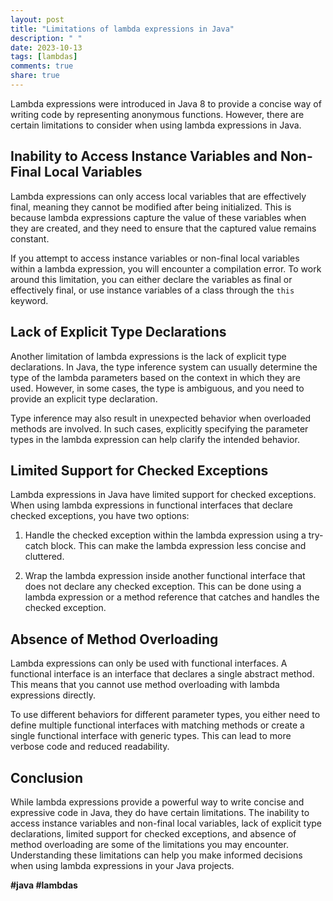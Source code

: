 ```yaml
---
layout: post
title: "Limitations of lambda expressions in Java"
description: " "
date: 2023-10-13
tags: [lambdas]
comments: true
share: true
---
```


Lambda expressions were introduced in Java 8 to provide
a concise way of writing code by representing
anonymous functions. However, there are certain limitations
to consider when using lambda expressions in Java.

## Inability to Access Instance Variables and Non-Final Local Variables

Lambda expressions can only access local variables that are
effectively final, meaning they cannot be modified after being
initialized. This is because lambda expressions capture the value
of these variables when they are created, and they need to ensure
that the captured value remains constant.

If you attempt to access instance variables or non-final local
variables within a lambda expression, you will encounter a
compilation error. To work around this limitation, you can either
declare the variables as final or effectively final, or use
instance variables of a class through the `this` keyword.

## Lack of Explicit Type Declarations

Another limitation of lambda expressions is the lack of explicit
type declarations. In Java, the type inference system can usually
determine the type of the lambda parameters based on the context
in which they are used. However, in some cases, the type is
ambiguous, and you need to provide an explicit type declaration.

Type inference may also result in unexpected behavior when
overloaded methods are involved. In such cases, explicitly
specifying the parameter types in the lambda expression can
help clarify the intended behavior.

## Limited Support for Checked Exceptions

Lambda expressions in Java have limited support for checked
exceptions. When using lambda expressions in functional
interfaces that declare checked exceptions, you have two options:

1. Handle the checked exception within the lambda expression
   using a try-catch block. This can make the lambda expression
   less concise and cluttered.

2. Wrap the lambda expression inside another functional
   interface that does not declare any checked exception. This
   can be done using a lambda expression or a method reference
   that catches and handles the checked exception.

## Absence of Method Overloading

Lambda expressions can only be used with functional interfaces.
A functional interface is an interface that declares a single
abstract method. This means that you cannot use method overloading
with lambda expressions directly.

To use different behaviors for different parameter types, you
either need to define multiple functional interfaces with matching
methods or create a single functional interface with generic types.
This can lead to more verbose code and reduced readability.

## Conclusion

While lambda expressions provide a powerful way to write
concise and expressive code in Java, they do have certain limitations.
The inability to access instance variables and non-final local
variables, lack of explicit type declarations, limited support for
checked exceptions, and absence of method overloading are some of
the limitations you may encounter. Understanding these limitations
can help you make informed decisions when using lambda expressions
in your Java projects.

**#java #lambdas**